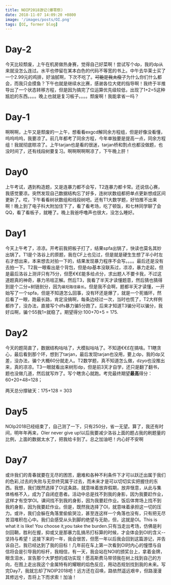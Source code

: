 ```yaml
---
title: NOIP2018游记(爆零祭)
date: 2018-11-07 14:09:20 +0800
image: '/images/posts/OI.png'
tags: [OI, former blog]
---
```


# Day-2
今天比较颓废，上午在机房做热身赛，觉得自己好菜啊！尝试写个dp，我的dp从来就没怎么连过。水平也停留在某本白色的代码不等宽的书上。中午去华莱士买了一个2.99元的鸡排，好油腻啊，下次不吃了。~~可能是我太瘦了~~为什么你们什么都会，而我只会摸鱼？下午也就是继续水比赛，感谢各位大佬的指导啊！我终于半推导出了一个状态转移方程，但是因为搞完了位运算优先级较低，出现了1+2=5这种尴尬的东西。。。。晚上也就是复习板子。。。。颓废啊！我能拿省一吗？
# Day-1
啊啊啊，上午又是颓废的一上午，想看看exgcd解同余方程组，但是好像没看懂，呜呜呜呜，我要凉了。前几年都考了同余方程，今年单独要是提高一点，同余方程组！我就彻底晾凉了。上午tarjan也是看的很迷，tarjan桥和割点也都没做题，也没时间了，还有线段树要复习。啊啊啊啊啊凉了，下午晚上肝！
# Day0
上午考试，遇到构造题，又是连暴力都不会写，T2连暴力都卡常。还说信心赛，我感觉要凉。突然发现自己数据结构忘了好多，连树状数组都把单点更新想成区间更新了。哎，下午看看树状数组和线段树吧。还有T1大数学题，好怕推不出来啊！晚上到了电子科大附加住下了，看了看考场，吃了顿饭，和七林同学聊了会QQ，看了看板子，就睡了。晚上我爸呼噜声也很大，没怎么睡好。
# Day1
今天上午考了，凉凉。开考前我把板子打了，结果spfa出锅了，快读也莫名其妙出锅了。T1是个洛谷上的原题，我在CF上也见过，但是就是硬生生想了半小时左右才想出来，本来想去对拍一下的，结果发现暴力程序不会写。。。。最后还是没有去拍一下。T2我一眼看出是个背包，但是dp基本没联系过，凉凉，暴力走起，但是最后洛谷上测评只有75分，但愿€€£能多给点分，求出题人不要卡我，不过这道题真的神奇，暴力吊唁正解。然后T3，我看了半天才读懂题意，然后猜也猜得到是个二分+树链剖分，因为`最短路径最长`。但是我不会啊，题都半天才读懂，一开始写了一个spfa，但是不知道怎么回事，没有环还是爆了，就是一个死循环，然后看了一眼，跑最长路，肯定没搞啊，每条边经过一次，当时也慌了，T2大样例都炸了，没办法，直接写个dfs暴力骗5分跑了。后来才知道T3骗分可以骗分，我好瓜啊，骗个55我1=就稳了。期望得分:100+70+5 = 175.
# Day2
今天的题简直了，数据结构咕咕了，大模拟咕咕了。不知道€€£在搞啥。T1瞎贪心，最后看到那个环，想到了tarjan，最后发现tarjan也没用，要上dp，我的dp又差，没办法，骗个大概60分就走人。T2数学题，真不知道怎么做，dzyo也没推出来，真的凉凉。T3一眼就看出来树形dp，但是前3天才自学，还只是翻了翻书，题也没做几道，然后就写炸了。写个瞎贪心就跑。考完最终期望**最高**得分：60+20+48=128；

两天总分撑破天：175+128 = 303
# Day5
NOIp2018已经结束了，自己测了一下，只有250分，省一无望。算了，我还有时间，明年年再来，OIer never give up!以后我要减少洛谷上面的题占我的刷题量的比例，上面的数据太水了，把我给卡到了。总之加油吧！内心好不安啊
# Day7
或许我们的青春就要在无尽的困苦，磨难和各种不利条件下才可以跃迁出属于我们的色彩,过去的失败与无奈终究属于过去，而未来才是可以切切实实把握住的东西。我想，我们既然选择了OI这条路，就意味着放弃假期，放弃惬意，从此与集体格格不入，成为了自闭症患者。活动中总是找不到我的身影，因为我要赶作业，这样才有空学OI。课间找不到我的身影，因为我要赶作业。饭后体育场上找不到我的身影，因为我要赶作业。但是，既然我选择了OI，就意味着承担这一切的压力。或许，我们会躲在角落里偷偷哭泣，甚至连这样一个角落也没有，只有把无尽苦泪堆积在心中。我们会感受从头到脚的绝望与无助，但，这就是OI。This is what it is like! You choose it,you take the burden.只有当走出考场，仿佛是利剑回鞘，胜利在握，抑或又是那暴力乱搞吊打标算的时候，才会体会到OI的含义--坚持与希望！这接下来的一年，我会很苦，但愿一年以后我会回到这篇游记，并告诉自己，我已经达到了我的目标！几年前在车上第一次看到OI时内心的憧憬与自信将会是引导我的标杆，我相信，有一天，我会站在NOI的颁奖台上，拿着金牌，眼含泪水，宣告那个大梦想的成功实现！愿高斯费马带领我在树上找到自己的方向，在图上走出我这个金属特有的耀眼的焰色反应，用动态规划找到我的未来。写完Day7，我就忘却了NOIP2018吧！远方还在召唤，路依然遥远艰辛，但路漫漫其修远兮，吾将上下而求索！加油！